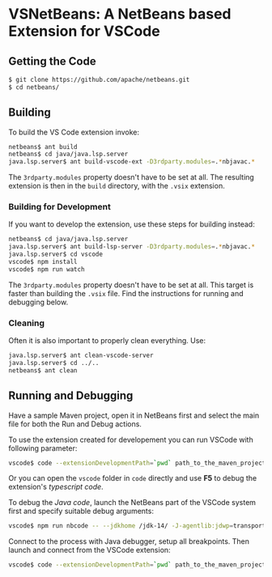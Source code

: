 # VSNetBeans: A NetBeans based Extension for VSCode

<!--

    Licensed to the Apache Software Foundation (ASF) under one
    or more contributor license agreements.  See the NOTICE file
    distributed with this work for additional information
    regarding copyright ownership.  The ASF licenses this file
    to you under the Apache License, Version 2.0 (the
    "License"); you may not use this file except in compliance
    with the License.  You may obtain a copy of the License at

      http://www.apache.org/licenses/LICENSE-2.0

    Unless required by applicable law or agreed to in writing,
    software distributed under the License is distributed on an
    "AS IS" BASIS, WITHOUT WARRANTIES OR CONDITIONS OF ANY
    KIND, either express or implied.  See the License for the
    specific language governing permissions and limitations
    under the License.

-->

## Getting the Code

```bash
$ git clone https://github.com/apache/netbeans.git
$ cd netbeans/
```

## Building

To build the VS Code extension invoke:

```bash
netbeans$ ant build
netbeans$ cd java/java.lsp.server
java.lsp.server$ ant build-vscode-ext -D3rdparty.modules=.*nbjavac.*
```

The `3rdparty.modules` property doesn't have to be set at all.
The resulting extension is then in the `build` directory, with the `.vsix` extension.

### Building for Development

If you want to develop the extension, use these steps for building instead:

```bash
netbeans$ cd java/java.lsp.server
java.lsp.server$ ant build-lsp-server -D3rdparty.modules=.*nbjavac.*
java.lsp.server$ cd vscode
vscode$ npm install
vscode$ npm run watch
```

The `3rdparty.modules` property doesn't have to be set at all.
This target is faster than building the `.vsix` file. Find the instructions
for running and debugging below.

### Cleaning

Often it is also important to properly clean everything. Use:

```bash
java.lsp.server$ ant clean-vscode-server
java.lsp.server$ cd ../..
netbeans$ ant clean
```

## Running and Debugging

Have a sample Maven project, open it in NetBeans first and select the main file for both
the Run and Debug actions.

To use the extension created for developement you can run VSCode with
following parameter:

```bash
vscode$ code --extensionDevelopmentPath=`pwd` path_to_the_maven_project
```

Or you can open the `vscode` folder in `code` directly and use **F5** to
debug the extension's *typescript code*.

To debug the *Java code*, launch the NetBeans part of the VSCode system first
and specify suitable debug arguments:

```bash
vscode$ npm run nbcode -- --jdkhome /jdk-14/ -J-agentlib:jdwp=transport=dt_socket,server=y,suspend=n,address=8000
```

Connect to the process with Java debugger, setup all breakpoints. Then launch 
and connect from the VSCode extension:

```bash
vscode$ code --extensionDevelopmentPath=`pwd` path_to_the_maven_project
```

